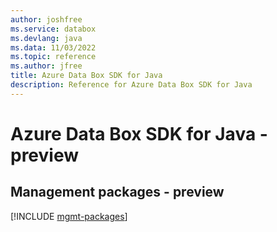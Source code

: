 ```yaml
---
author: joshfree
ms.service: databox
ms.devlang: java
ms.data: 11/03/2022
ms.topic: reference
ms.author: jfree
title: Azure Data Box SDK for Java
description: Reference for Azure Data Box SDK for Java
---
```

# Azure Data Box SDK for Java - preview

## Management packages - preview
[!INCLUDE [mgmt-packages](data-box-mgmt-index.md)]